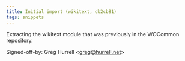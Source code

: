 ```yaml
---
title: Initial import (wikitext, db2cb81)
tags: snippets
---
```


Extracting the wikitext module that was previously in the WOCommon repository.

Signed-off-by: Greg Hurrell &lt;greg@hurrell.net&gt;
